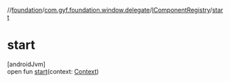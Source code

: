 //[foundation](../../../index.md)/[com.gyf.foundation.window.delegate](../index.md)/[IComponentRegistry](index.md)/[start](start.md)

# start

[androidJvm]\
open fun [start](start.md)(context: [Context](https://developer.android.com/reference/kotlin/android/content/Context.html))
